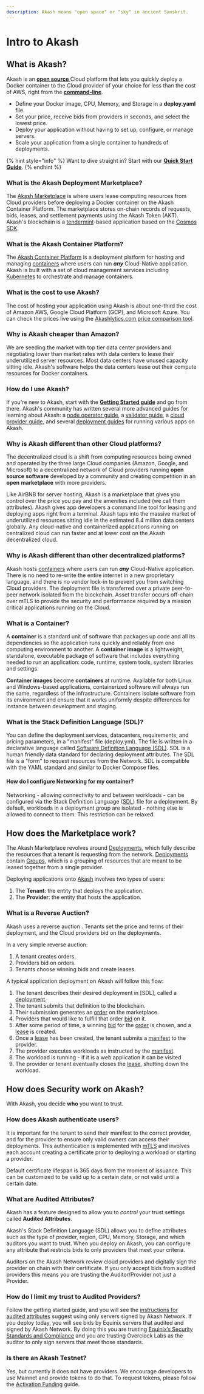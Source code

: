 ```yaml
---
description: Akash means "open space" or "sky" in ancient Sanskrit.
---
```


# Intro to Akash

## What is Akash?

Akash is an [**open source** ](https://github.com/ovrclk/akash)Cloud platform that lets you quickly deploy a Docker container to the Cloud provider of your choice for less than the cost of AWS, right from the [**command-line**](reference/general-commands.md).

* Define your Docker  image, CPU, Memory, and Storage in a **deploy.yaml** file.
* Set your price, receive bids from providers in seconds, and select the lowest price.
* Deploy your application without having to set up, configure, or manage servers.
* Scale your application from a single container to hundreds of deployments.

{% hint style="info" %}
Want to dive straight in? Start with our [**Quick Start Guide**](guides/deploy.md).
{% endhint %}

### What is the Akash Deployment Marketplace?

The [Akash Marketplace](decentralized-cloud/marketplace.md) is where users lease computing resources from Cloud providers before deploying a Docker container on the Akash Container Platform. The marketplace stores on-chain records of requests, bids, leases, and settlement payments using the Akash Token \(AKT\). Akash's blockchain is a [tendermint](https://github.com/tendermint/tendermint)-based application based on the [Cosmos SDK](https://github.com/cosmos/cosmos-sdk).

### What is the Akash Container Platform?

The [Akash Container Platform](decentralized-cloud/platform.md) is a deployment platform for hosting and managing [containers](./#what-is-a-container) where users can run _**any**_ Cloud-Native application. Akash is built with a set of cloud management services including [Kubernetes](https://kubernetes.io) to orchestrate and manage containers.

### What is the cost to use Akash?

The cost of hosting your application using Akash is about one-third the cost of Amazon AWS, Google Cloud Platform \(GCP\), and Microsoft Azure. You can check the prices live using the [Akashlytics.com price comparison tool](https://akashlytics.com/price-compare).

### Why is Akash cheaper than Amazon?

We are seeding the market with top tier data center providers and negotiating lower than market rates with data centers to lease their underutilized server resources. Most data centers have unused capacity sitting idle. Akash's software helps the data centers lease out their compute resources for Docker containers. 

### How do I use Akash?

If you're new to Akash, start with the [**Getting Started guide**](guides/install.md) and go from there. Akash's community has written several more advanced guides for learning about Akash: a [node operator guide](operator/node/), a [validator guide](operator/validator.md), a [cloud provider guide](operator/provider/), and several [deployment guides](deploy/awesome-akash.md) for running various apps on Akash.

### Why is Akash different than other Cloud platforms?

The decentralized cloud is a shift from computing resources being owned and operated by the three large Cloud companies \(Amazon, Google, and Microsoft\) to a decentralized network of Cloud providers running  **open source** **software** developed by a community and creating competition in an **open** **marketplace** with more providers.

Like AirBNB for server hosting, Akash is a marketplace that gives you control over the price you pay and the amenities included \(we call them attributes\). Akash gives app developers a command line tool for leasing and deploying apps right from a terminal. Akash taps into the massive market of underutilized resources sitting idle in the estimated 8.4 million data centers globally. Any cloud-native and containerized applications running on centralized cloud can run faster and at lower cost on the Akash decentralized cloud.

### Why is Akash different than other decentralized platforms?

Akash hosts [containers](./#what-is-a-container) where users can run _**any**_ Cloud-Native application. There is no need to re-write the entire internet in a new proprietary language, and there is no vendor lock-in to prevent you from switching Cloud providers. The deployment file is transferred over a private peer-to-peer network isolated from the blockchain. Asset transfer occurs off-chain over mTLS to provide the security and performance required by a mission critical applications running on the Cloud.

### What is a Container?

A **container** is a standard unit of software that packages up code and all its dependencies so the application runs quickly and reliably from one computing environment to another. A **container** **image** is a lightweight, standalone, executable package of software that includes everything needed to run an application: code, runtime, system tools, system libraries and settings.

**Container images** become **containers** at runtime. Available for both Linux and Windows-based applications, containerized software will always run the same, regardless of the infrastructure. Containers isolate software from its environment and ensure that it works uniformly despite differences for instance between development and staging.

### What is the Stack Definition Language \(SDL\)?

You can define the deployment services, datacenters, requirements, and pricing parameters, in a "manifest" file \(deploy.yml\). The file is written in a declarative language called [Software Definition Language \(SDL\)](reference/sdl.md). SDL is a human friendly data standard for declaring deployment attributes. The SDL file is a "form" to request resources from the Network. SDL is compatible with the YAML standard and similar to Docker Compose files.

#### How do I configure Networking for my container?

Networking - allowing connectivity to and between workloads - can be configured via the Stack Definition Language \([SDL](reference/sdl.md)\) file for a deployment. By default, workloads in a deployment group are isolated - nothing else is allowed to connect to them. This restriction can be relaxed.

## How does the Marketplace work?

The Akash Marketplace revolves around [Deployments](decentralized-cloud/marketplace.md#deployment), which fully describe the resources that a tenant is requesting from the network. [Deployments](decentralized-cloud/marketplace.md#deployment) contain [Groups](decentralized-cloud/marketplace.md#group), which is a grouping of resources that are meant to be leased together from a single provider.

Deploying applications onto [Akash](https://github.com/ovrclk/akash) involves two types of users:

1. The **Tenant**: the entity that deploys the application.
2. The **Provider**: the entity that hosts the application.

### What is a Reverse Auction?

Akash uses a reverse auction . Tenants set the price and terms of their deployment, and the Cloud providers bid on the deployments.

In a very simple reverse auction:

1. A tenant creates orders.
2. Providers bid on orders.
3. Tenants choose winning bids and create leases.

A typical application deployment on Akash will follow this flow:

1. The tenant describes their desired deployment in \[SDL\], called a [deployment](decentralized-cloud/marketplace.md#deployment).
2. The tenant submits that definition to the blockchain.
3. Their submission generates an [order](decentralized-cloud/marketplace.md#order) on the marketplace.
4. Providers that would like to fulfill that order [bid](decentralized-cloud/marketplace.md#bid) on it.
5. After some period of time, a winning [bid](decentralized-cloud/marketplace.md#bid) for the [order](decentralized-cloud/marketplace.md#order) is chosen, and a [lease](decentralized-cloud/marketplace.md#lease) is created.
6. Once a [lease](decentralized-cloud/marketplace.md#lease) has been created, the tenant submits a [manifest](reference/sdl.md) to the provider.
7. The provider executes workloads as instructed by the [manifest](reference/sdl.md).
8. The workload is running - if it is a web application it can be visited
9. The provider or tenant eventually closes the [lease](decentralized-cloud/marketplace.md#lease), shutting down the workload.

## How does **Security** work on Akash?

With Akash, you decide **who** you want to trust.

### How does Akash authenticate users?

It is important for the tenant to send their manifest to the correct provider, and for the provider to ensure only valid owners can access their deployments. This authentication is implemented with [mTLS](decentralized-cloud/mtls.md) and involves each account creating a certificate prior to deploying a workload or starting a provider.

Default certificate lifespan is 365 days from the moment of issuance. This can be customized to be valid up to a certain date, or not valid until a certain date.

### **What are Audited Attributes?**

Akash has a feature designed to allow you to _control_ your trust settings called **Audited Attributes**.

Akash's Stack Definition Language \(SDL\) allows you to define attributes such as the type of provider, region, CPU, Memory, Storage, and which auditors you want to trust. When you deploy on Akash, you can configure any attribute that restricts bids to only providers that meet your criteria.

Auditors on the Akash Network review cloud providers and digitally sign the provider on chain with their certificate. If you only accept bids from audited providers this means you are trusting the Auditor/Provider not just a Provider.

### **How do I limit my trust to Audited Providers?**

Follow the getting started guide, and you will see the [instructions for audited attributes](https://docs.akash.network/guides/deploy#audited-attributes) suggest using only servers signed by Akash Network. If you deploy today, you will see bids by Equinix servers that audited and signed by Akash Network. By doing this you are trusting [Equinix’s Security Standards and Compliance](https://www.equinix.com/data-centers/design/standards-compliance) and you are trusting Overclock Labs as the auditor to only sign servers that meet those standards.

### Is there an Akash Testnet?

Yes, but currently it does not have providers. We encourage developers to use Mainnet and provide tokens to do that. To request tokens, please follow the [Activation Funding](guides/funding.md#activation-funding) guide.

